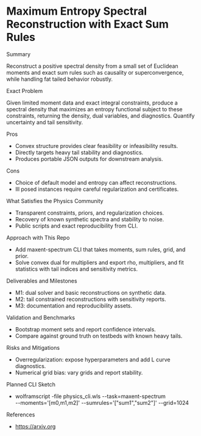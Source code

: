 # Maximum Entropy Spectral Reconstruction with Exact Sum Rules

Summary

Reconstruct a positive spectral density from a small set of Euclidean moments
and exact sum rules such as causality or superconvergence, while handling
fat tailed behavior robustly.

Exact Problem

Given limited moment data and exact integral constraints, produce a spectral
density that maximizes an entropy functional subject to these constraints,
returning the density, dual variables, and diagnostics. Quantify uncertainty
and tail sensitivity.

Pros

- Convex structure provides clear feasibility or infeasibility results.
- Directly targets heavy tail stability and diagnostics.
- Produces portable JSON outputs for downstream analysis.

Cons

- Choice of default model and entropy can affect reconstructions.
- Ill posed instances require careful regularization and certificates.

What Satisfies the Physics Community

- Transparent constraints, priors, and regularization choices.
- Recovery of known synthetic spectra and stability to noise.
- Public scripts and exact reproducibility from CLI.

Approach with This Repo

- Add maxent-spectrum CLI that takes moments, sum rules, grid, and prior.
- Solve convex dual for multipliers and export rho, multipliers, and fit
  statistics with tail indices and sensitivity metrics.

Deliverables and Milestones

- M1: dual solver and basic reconstructions on synthetic data.
- M2: tail constrained reconstructions with sensitivity reports.
- M3: documentation and reproducibility assets.

Validation and Benchmarks

- Bootstrap moment sets and report confidence intervals.
- Compare against ground truth on testbeds with known heavy tails.

Risks and Mitigations

- Overregularization: expose hyperparameters and add L curve diagnostics.
- Numerical grid bias: vary grids and report stability.

Planned CLI Sketch

- wolframscript -file physics_cli.wls --task=maxent-spectrum \
  --moments='[m0,m1,m2]' --sumrules='["sum1","sum2"]' --grid=1024

References

- https://arxiv.org
